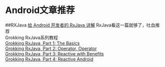 # Android文章推荐
##RXJava
[给 Android 开发者的 RxJava 详解](http://gank.io/post/560e15be2dca930e00da1083)    RxJava看这一篇就够了，吐血推荐  
Grokking RxJava系列教程  
[Grokking RxJava, Part 1: The Basics](http://blog.danlew.net/2014/09/15/grokking-rxjava-part-1/)  
[Grokking RxJava, Part 2: Operator, Operator](http://blog.danlew.net/2014/09/22/grokking-rxjava-part-2/)  
[Grokking RxJava, Part 3: Reactive with Benefits](http://blog.danlew.net/2014/09/30/grokking-rxjava-part-3/)  
[Grokking RxJava, Part 4: Reactive Android](http://blog.danlew.net/2014/10/08/grokking-rxjava-part-4/)  

